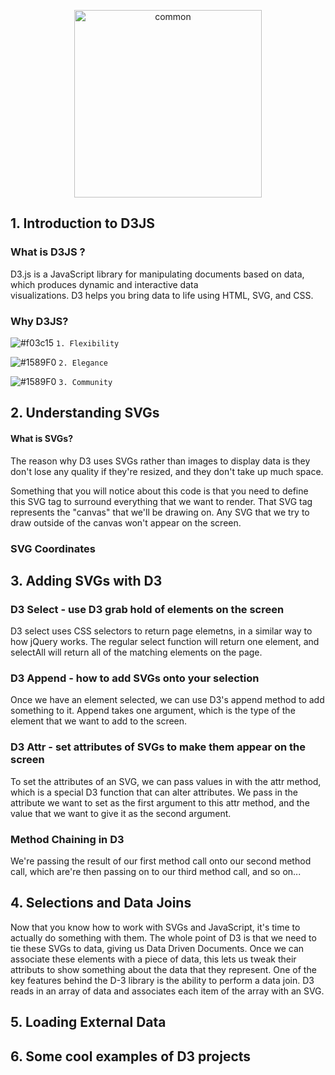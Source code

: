 <p align="center">
  <img src="https://github.com/XinYangSAU/D3JS/blob/master/1.png" alt="common" height=300/>
</p>

## 1. Introduction to D3JS
### What is D3JS ?
  D3.js is a JavaScript library for manipulating documents based on data, which produces dynamic and interactive data     
  visualizations.
  D3 helps you bring data to life using HTML, SVG, and CSS.
  
### Why D3JS?
![#f03c15](https://placehold.it/15/f03c15/000000?text=+) `1. Flexibility `

![#1589F0](https://placehold.it/15/1589F0/000000?text=+) `2. Elegance `

![#1589F0](https://placehold.it/15/1589F0/000000?text=+) `3. Community `

## 2. Understanding SVGs
#### What is SVGs?
The reason why D3 uses SVGs rather than images to display data is they don't lose any quality if they're resized, and they don't take up much space.

Something that you will notice about this code is that you need to define this SVG tag to surround everything that we want to render. That SVG tag represents the "canvas" that we'll be drawing on. Any SVG that we try to  draw outside of the canvas won't appear on the screen.
### SVG Coordinates

## 3. Adding SVGs with D3

### D3 Select - use D3 grab hold of elements on the screen
D3 select uses CSS selectors to return page elemetns, in a similar way to how jQuery works.
The regular select function will return one element, and selectAll will return all of the matching elements on the page.

### D3 Append - how to add SVGs onto your selection
Once we have an element selected, we can use D3's append method to add something to it. 
Append takes one argument, which is the type of the element that we want to add to the screen.

### D3 Attr - set attributes of SVGs to make them appear on the screen
To set the attributes of an SVG, we can pass values in with the attr method, which is a special D3 function that can alter attributes.
We pass in the attribute we want to set as the first argument to this attr method, and the value that we want to give it as the second argument.

### Method Chaining in D3 
We're passing the result of our first method call onto our second method call, which are're then passing on to our third method call, and so on...

## 4. Selections and Data Joins
Now that you know how to work with SVGs and JavaScript, it's time to actually do something with them.
The whole point of D3 is that we need to tie these SVGs to data, giving us Data Driven Documents. Once we can associate these elements with a piece of data, this lets us tweak their attributs to show something about the data that they represent.
One of the key features behind the D-3 library is the ability to perform a data join. D3 reads in an array of data and associates each item of the array with an SVG. 

## 5. Loading External Data

## 6. Some cool examples of D3 projects
